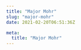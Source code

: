 ```yaml
---
title: "Major Mohr"
slug: "major-mohr"
date: 2021-02-20T06:51:36Z

meta:
  title: "Major Mohr"
---
```


